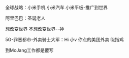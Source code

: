 全球战略：小米手机 小米汽车 小米平板-推广到世界

阿里巴巴：圣诞老人

想改变世界 不想改变世界--神

5G-罪恶都市-外卖骑士大军：Hi 小v 你点的美团外卖 吮指鸡 

到MoJang工作都是覆写

